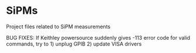 # SiPMs
Project files related to SiPM measurements







BUG FIXES:
If Keithley powersource suddenly gives -113 error code for valid commands, try to 1) unplug GPIB 2)  update VISA drivers
